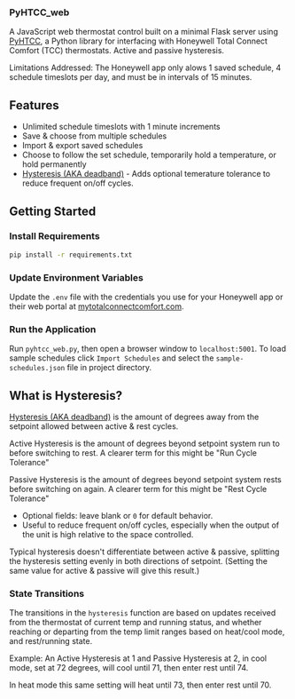 ### PyHTCC_web

A JavaScript web thermostat control built on a minimal Flask server using [PyHTCC](https://github.com/csm10495/pyhtcc), a Python library for interfacing with Honeywell Total Connect Comfort (TCC) thermostats. Active and passive hysteresis.

Limitations Addressed: The Honeywell app only alows 1 saved schedule, 4 schedule timeslots per day, and must be in intervals of 15 minutes.

## Features
- Unlimited schedule timeslots with 1 minute increments
- Save & choose from multiple schedules
- Import & export saved schedules
- Choose to follow the set schedule, temporarily hold a temperature, or hold permanently
- [Hysteresis (AKA deadband)](#what-is-hysteresis) - Adds optional temerature tolerance to reduce frequent on/off cycles.

## Getting Started

### Install Requirements
```bash
pip install -r requirements.txt
```

### Update Environment Variables
Update the `.env` file with the credentials you use for your Honeywell app or their web portal at [mytotalconnectcomfort.com](https://mytotalconnectcomfort.com/).

### Run the Application
Run `pyhtcc_web.py`, then open a browser window to `localhost:5001`. To load sample schedules click `Import Schedules` and select the `sample-schedules.json` file in project directory.

## What is Hysteresis?
<a href="https://search.brave.com/search?q=hvac+deadband+hysteresis&source=web&summary=1&summary_og=391a2b9ee4a6faf7cb0377">Hysteresis (AKA deadband)</a> is the amount of degrees away from the setpoint allowed between active & rest cycles.

Active Hysteresis is the amount of degrees beyond setpoint system run to before switching to rest. A clearer term for this might be "Run Cycle Tolerance"

Passive Hysteresis is the amount of degrees beyond setpoint system rests before switching on again. A clearer term for this might be "Rest Cycle Tolerance"

- Optional fields: leave blank or `0` for default behavior.
- Useful to reduce frequent on/off cycles, especially when the output of the unit is high relative to the space controlled.

Typical hysteresis doesn't differentiate between active & passive, splitting the hysteresis setting evenly in both directions of setpoint. (Setting the same value for active & passive will give this result.)

### State Transitions
The transitions in the `hysteresis` function are based on updates received from the thermostat of current temp and running status, and whether reaching or departing from the temp limit ranges based on heat/cool mode, and rest/running state.

Example: An Active Hysteresis at 1 and Passive Hysteresis at 2, in cool mode, set at 72 degrees, will cool until 71, then enter rest until 74.

In heat mode this same setting will heat until 73, then enter rest until 70.
